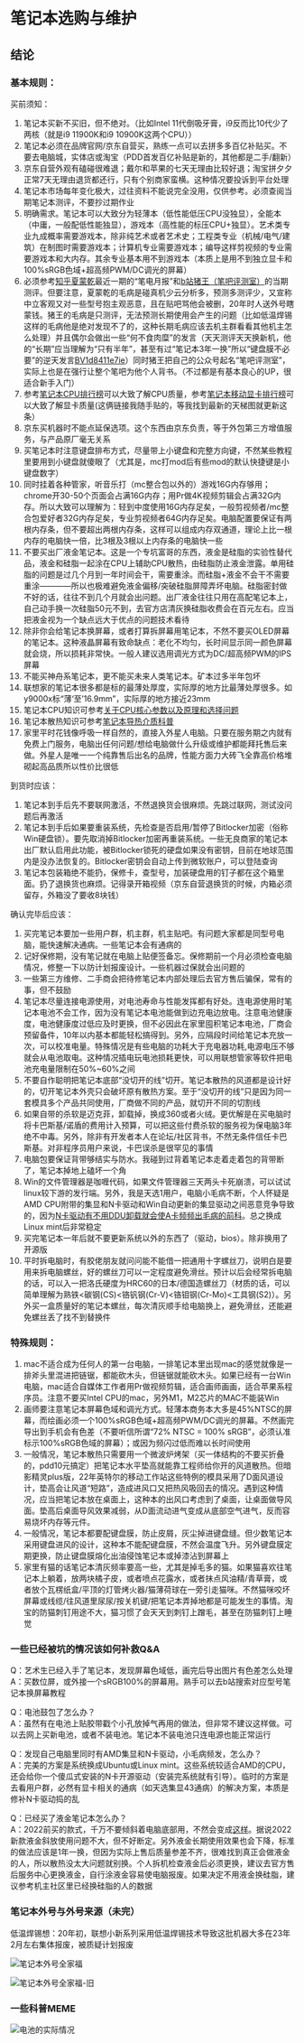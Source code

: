 # 笔记本选购与维护

## 结论

### 基本规则：

买前须知：

1. 笔记本买新不买旧，但不绝对。（比如Intel 11代倒吸牙膏，i9反而比10代少了两核（就是i9 11900K和i9 10900K这两个CPU））
2. 笔记本必须在品牌官网/京东自营买，熟练一点可以去拼多多百亿补贴买。不要去电脑城，实体店或淘宝（PDD首发百亿补贴是新的，其他都是二手/翻新）
3. 京东自营外观有磕碰很难退；戴尔和苹果的七天无理由比较好退；淘宝拼夕夕正常7天无理由退货都还行，只有个别商家蛮横。这种情况要投诉到平台处理
4. 笔记本市场每年变化极大，过往资料不能说完全没用，仅供参考。必须查阅当期笔记本测评，不要抄过期作业
5. 明确需求。笔记本可以大致分为轻薄本（低性能低压CPU没独显），全能本（中庸，一般配低性能独显），游戏本（高性能的标压CPU+独显）。艺术类专业九成概率需要游戏本，除非纯艺术或者艺术史；工程类专业（机械/电气/建筑）在制图时需要游戏本；计算机专业需要游戏本；编导这样剪视频的专业需要游戏本和大内存。其余专业基本用不到游戏本（本质上是用不到独立显卡和100%sRGB色域+超高频PWM/DC调光的屏幕）
6. 必须参考[知乎夏蒙乾](https://www.zhihu.com/people/xiamengqian)最近一期的“笔电月报”和[b站猪王（笔吧评测室）](https://b23.tv/yj9AxC0)的当期测评。但要注意，夏蒙乾的毛病是碰真机少云分析多，预测多测评少，又宣称中立客观又对一些型号抱主观恶意，且在贴吧骂他会被删，20年时人送外号瞎蒙钱。猪王的毛病是只测评，无法预测长期使用会产生的问题（比如低温焊锡这样的毛病他是绝对发现不了的，这种长期毛病应该去机主群看看其他机主怎么处理）并且偶尔会做出一些“何不食肉糜”的发言（天天测评天天换新机，他的“长期”应当理解为“只有半年”，甚至有过“笔记本3年一换”所以“键盘膜不必要”的逆天发言[BV1d8411e7ie](https://b23.tv/CIGPKRh)）同时猪王把自己的公众号起名“笔吧评测室”，实际上也是在强行让整个笔吧为他个人背书。（不过都是有基本良心的UP，很适合新手入门）
7. 参考[笔记本CPU排行榜](https://rank.kkj.cn/Computer77.shtml)可以大致了解CPU质量，参考[笔记本移动显卡排行榜](https://rank.kkj.cn/Computer75.shtml)可以大致了解显卡质量(这俩链接我随手贴的，等我找到最新的天梯图就更新这条）
8. 京东买机器时不能点延保选项。这个东西由京东负责，等于外包第三方增值服务，与产品原厂毫无关系
9. 买笔记本时注意键盘排布方式，尽量带上小键盘和完整方向键，不然某些教程里要用到小键盘就傻眼了（尤其是，mc打mod后有些mod的默认快捷键是小键盘数字）
10. 同时挂着各种管家，听音乐打（mc整合包以外的）游戏16G内存够用；chrome开30-50个页面会占满16G内存；用Pr做4K视频剪辑会占满32G内存。所以大致可以理解为：轻到中度使用16G内存足矣，一般剪视频者/mc整合包爱好者32G内存足矣，专业剪视频者64G内存足矣。电脑配置要保证有两根内存条，但不要超出两根内存条，这样可以组成内存双通道，理论上比一根内存的电脑快一倍，比3根及3根以上内存条的电脑快一些
11. 不要买出厂液金笔记本。这是一个专坑富哥的东西，液金是硅脂的实验性替代品，液金和硅脂一起涂在CPU上辅助CPU散热，由硅脂防止液金泄露。单用硅脂的问题是过几个月到一年时间会干，需要重涂。而硅脂+液金不会干不需要重涂————所以也极难避免液金偏移/突破硅脂屏障弄坏电脑。硅脂密封做不好的话，往往不到几个月就会出问题。出厂液金往往只用在高配笔记本上，自己动手换一次硅脂50元不到，去官方店清灰换硅脂收费会在百元左右。应当把液金视为一个缺点远大于优点的问题技术看待
12. 除非你会给笔记本换屏幕，或者打算拆屏幕用笔记本，不然不要买OLED屏幕的笔记本。这种液晶屏幕有致命缺点：老化不均匀，长时间显示同一颜色屏幕就会烧，所以损耗非常快。一般人建议选用调光方式为DC/超高频PWM的IPS屏幕
13. 不能买神舟系笔记本，更不能买未来人类笔记本。矿本过多半年包坏
14. 联想家的笔记本很多都是标的最薄处厚度，实际厚的地方比最薄处厚很多。如y9000x标“薄‘至’16.9mm”，实际厚的地方接近23mm
15. 笔记本CPU知识可参考[关于CPU核心参数以及原理和选择问题](https://tieba.baidu.com/p/7147505577?&share=9105&fr=sharewise&unique=E7693205A4D8C11829FC3CE20C735D43)
16. 笔记本散热知识可参考[笔记本导热介质科普](https://tieba.baidu.com/p/7505349977?&share=9105&fr=sharewise&unique=C823222823EB5AD34A4ACF6BAE0F8AA4)
17. 家里平时花钱像呼吸一样自然的，直接入外星人电脑。只要在服务期之内就有免费上门服务，电脑出任何问题/想给电脑做什么升级或维护都能拜托售后来做。外星人是唯一一个纯靠售后出名的品牌，性能方面力大砖飞全靠高价格堆砌起高品质所以性价比很低

到货时应该：

1. 笔记本到手后先不要联网激活，不然退换货会很麻烦。先跳过联网，测试没问题后再激活
2. 笔记本到手后如果要重装系统，先检查是否启用/暂停了Bitlocker加密（俗称Win硬盘锁）。要先取消掉Bitlocker加密再重装系统。一些无良商家的笔记本出厂默认启用此功能，被Bitlocker锁死的硬盘如果没有密钥，目前在地球范围内是没办法恢复的。Bitlocker密钥会自动上传到微软账户，可以登陆查询
3. 笔记本包装箱绝不能扔，保修卡，查型号，加装硬盘用的钉子都在这个箱里面。扔了退换货也麻烦。记得录开箱视频（京东自营退换货的时候，内箱必须留存，外箱没了要收8块钱）

确认完毕后应该：

1. 买完笔记本要加一些用户群，机主群，机主贴吧。有问题大家都是同型号电脑，能快速解决通病。一些笔记本会有通病的
2. 记好保修期，没有笔记就在电脑上贴便签备忘。保修期前一个月必须检查电脑情况，修整一下以防计划报废设计。一些机器过保就会出问题的
3. 一些第三方维修、二手商会把待修笔记本内部处理后去官方售后骗保，常有的事，但不鼓励
4. 笔记本尽量连接电源使用，对电池寿命与性能发挥都有好处。连电源使用时笔记本电池不会工作，因为没有笔记本电池能做到边充电边放电。注意电池健康度，电池健康度过低应及时更换，但不必因此在家里囤积笔记本电池，厂商会预留备件，10年以内基本都能轻松搞得到。另外，应隔段时间给笔记本充放一次，可以校准电量。特殊情况是有些电脑的功耗大于充电器功耗,电源电压不够就会从电池取电。这种情况插电玩电池损耗更快，可以用联想管家等软件把电池充电量限制在50%~60%之间
5. 不要自作聪明把笔记本底部“没切开的线”切开。笔记本散热的风道都是设计好的，切开笔记本外壳只会破坏原有散热方案。至于“没切开的线”只是因为同一套模具多个产品共同使用，厂商做不同的产品，就切开不同的切割线
6. 如果自带的杀软是迈克菲，卸载掉，换成360或者火绒。更优解是在买电脑时将卡巴斯基/诺盾的费用计入预算，可以把这些付费杀软的服务视为保电脑3年绝不中毒。另外，除非有开发者本人在论坛/社区背书，不然无条件信任卡巴斯基。对非程序员用户来说，卡巴误杀是很罕见的事情
7. 电脑包要保证背带够结实与防水。我碰到过背着笔记本走着走着包的背带断了，笔记本掉地上磕坏一个角
8. Win的文件管理器是咖喱代码，如果文件管理器三天两头卡死崩溃，可以试试linux较下游的发行端。另外，我是天选1用户，电脑小毛病不断，个人怀疑是AMD CPU附带的集显和N卡驱动和Win自动更新的集显驱动之间恶意竞争导致的，因为[N卡驱动有不用DDU卸载就会使A卡频频出毛病的前科](http://tieba.baidu.com/p/8103999281)。总之换成Linux mint后非常稳定
9. 买完笔记本一年后就不要更新系统以外的东西了（驱动，bios）。除非换用了开源版
10. 平时拆电脑时，有胶佬朋友就问问能不能借一把通用十字螺丝刀，说明白是要用来拆电脑螺丝，好的螺丝刀可以一定程度避免滑丝。预计以后会经常拆电脑的话，可以入一把洛氏硬度为HRC60的日本/德国造螺丝刀（材质的话，可以简单理解为熟铁<碳钢(CS)<铬钒钢(Cr-V)<铬钼钢(Cr-Mo)<工具钢(S2)）。另外买一盒质量好的笔记本螺丝，每次清灰顺手给电脑换上，避免滑丝，还能避免螺丝丢了找不到替换件

### 特殊规则：

1. mac不适合成为任何人的第一台电脑，一排笔记本里出现mac的感觉就像是一排斧头里混进把链锯，都能砍木头，但链锯就能砍木头。如果已经有一台Win电脑，mac适合自媒体工作者用Pr做视频剪辑，适合画师画画，适合苹果系程序员。注意不要买Intel CPU的mac，另外M1，M2芯片的MAC不能装Win
2. 画师要注意笔记本屏幕色域和调光方式。轻薄本商务本大多是45%NTSC的屏幕，而绘画必须一个100%sRGB色域+超高频PWM/DC调光的屏幕。不然画完导出到手机会有色差（不要听信所谓“72% NTSC = 100% sRGB”，必须认准标示100%sRGB色域的屏幕）；或因为频闪过低而难以长时间使用
3. 一般情况，笔记本散热只需要用一个微波炉烤架（买一体结构的不要买折叠的，pdd10元搞定）把笔记本水平垫高就能靠工程师给你开的风道散热。但暗影精灵plus版，22年英特尔的移动工作站这些特例的模具采用了D面风道设计，垫高会让风道“短路”，造成进风口又把热风吸回去的情况。遇到这种情况，应当把笔记本放在桌面上，这种本的出风口考虑到了桌面，让桌面做导风面。垫高后桌面导风效果减弱，从D面流动进气变成从底部空气进气，反而容易烧坏内存等元件。
4. 一般情况，笔记本都要配键盘膜，防止皮屑，灰尘掉进键盘缝。但少数笔记本采用键盘进风的设计，这种本不能配键盘膜，不然会温度飞升。另外键盘膜定期更换，防止键盘膜熔化出油侵蚀笔记本或掉漆沾到屏幕上
5. 家里有猫的话笔记本清灰频率要高一些，尤其是掉毛多的猫。如果猫喜欢往笔记本上躺着，放两块橘子皮，或者喷点花露水，或者抹点风油精/青草膏，或者放个瓦楞纸盒/平顶的灯管烤火器/猫薄荷球在一旁引走猫咪。不然猫咪咬坏屏幕或线缆/往风道里尿尿/按关机键/把笔记本弄掉地都是可能发生的事情。淘宝的防猫刺钉用途不大，猫习惯了会天天到刺钉上蹭毛，甚至在防猫刺钉上睡觉

### 一些已经被坑的情况该如何补救Q&A

Q：艺术生已经入手了笔记本，发现屏幕色域低，画完后导出图片有色差怎么处理<br>
A：买数位屏，或外接一个sRGB100%的屏幕用。熟手可以去b站搜索对应型号笔记本换屏幕教程<br>

Q：电池鼓包了怎么办？<br>
A：虽然有在电池上贴胶带戳个小孔放掉气再用的做法，但非常不建议这样做。可以去网上买新电池，或者不装电池。笔记本不装电池只连电源也能正常运行<br>

Q：发现自己电脑里同时有AMD集显和N卡驱动，小毛病频发，怎么办？<br>
A：完美的方案是系统换成Ubuntu或Linux mint。这些系统较适合AMD的CPU，还会给你一个傻瓜式安装的N卡开源驱动（安装完系统就有引导）。临时的方案是去看用户群，必然有显卡相关的通病（如天选集显43通病）的解决方案，本质是修补N卡驱动捣的乱<br>

Q：已经买了液金笔记本怎么办？<br>
A：2022前买的款式，千万不要倾斜着电脑底部用，不然会变成[这样](https://b23.tv/GnUNOM9)。据说2022新款液金斜放使用问题不大，但不好断定。另外液金长期使用效果也会下降，标准的做法应该是1年一换，但因为实际上售后质量参差不齐，很难找到真正会做液金的人，所以散热没太大问题就别换。个人拆机检查液金后必须更换，建议去官方售后服务中心更换液金，自行涂液金容易使电脑报废。如果决定不用液金换硅脂，建议参考机主社区里已经换硅脂的人的数据<br>

### 笔记本外号与外号来源（未完）

低温焊锡想：20年初，联想小新系列采用低温焊锡技术导致这批机器大多在23年2月左右集体报废，被质疑计划报废<br>

![笔记本外号全家福](https://github.com/AX7t7wrygZomkE4A/Shoggoth_notes/blob/main/%E7%9F%A5%E8%AF%86/%E7%94%B5%E5%AD%90%E7%9F%A5%E8%AF%86/%E7%A1%AC%E4%BB%B6%E8%AE%BE%E5%A4%87/%E7%AC%94%E8%AE%B0%E6%9C%AC%E9%80%89%E8%B4%AD/attachments/%E7%AC%94%E8%AE%B0%E6%9C%AC%E5%A4%96%E5%8F%B7%E5%85%A8%E5%AE%B6%E7%A6%8F.jpg)

![笔记本外号全家福-旧](https://github.com/AX7t7wrygZomkE4A/Shoggoth_notes/blob/main/%E7%9F%A5%E8%AF%86/%E7%94%B5%E5%AD%90%E7%9F%A5%E8%AF%86/%E7%A1%AC%E4%BB%B6%E8%AE%BE%E5%A4%87/%E7%AC%94%E8%AE%B0%E6%9C%AC%E9%80%89%E8%B4%AD/attachments/%E7%AC%94%E8%AE%B0%E6%9C%AC%E5%A4%96%E5%8F%B7%E5%85%A8%E5%AE%B6%E7%A6%8F-%E6%97%A7.jpg)

### 一些科普MEME

![电池的实际情况](https://github.com/AX7t7wrygZomkE4A/Shoggoth_notes/blob/main/%E7%9F%A5%E8%AF%86/%E7%94%B5%E5%AD%90%E7%9F%A5%E8%AF%86/%E7%A1%AC%E4%BB%B6%E8%AE%BE%E5%A4%87/%E7%AC%94%E8%AE%B0%E6%9C%AC%E9%80%89%E8%B4%AD/attachments/%E7%94%B5%E6%B1%A0%E7%9A%84%E5%AE%9E%E9%99%85%E6%83%85%E5%86%B5.jpg)
